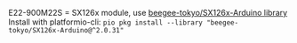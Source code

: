 E22-900M22S = SX126x module, use [beegee-tokyo/SX126x-Arduino library](https://registry.platformio.org/libraries/beegee-tokyo/SX126x-Arduino/installation)
Install with platformio-cli: ```pio pkg install --library "beegee-tokyo/SX126x-Arduino@^2.0.31"```
